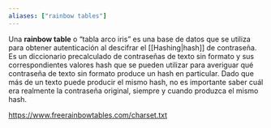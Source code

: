 ```yaml
---
aliases: ["rainbow tables"]
---
```

Una **rainbow table** o “tabla arco iris” es una base de datos que se utiliza para obtener autenticación al descifrar el [[Hashing|hash]] de contraseña. Es un diccionario precalculado de contraseñas de texto sin formato y sus correspondientes valores hash que se pueden utilizar para averiguar qué contraseña de texto sin formato produce un hash en particular. Dado que más de un texto puede producir el mismo hash, no es importante saber cuál era realmente la contraseña original, siempre y cuando produzca el mismo hash.

https://www.freerainbowtables.com/charset.txt